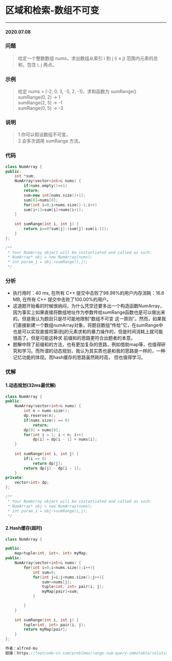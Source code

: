# 区域和检索-数组不可变
***
#### 2020.07.08

### 问题
>给定一个整数数组  nums，求出数组从索引 i 到 j  (i ≤ j) 范围内元素的总和，包含 i,  j 两点。              

### 示例
>给定 nums = [-2, 0, 3, -5, 2, -1]，求和函数为 sumRange()                
sumRange(0, 2) -> 1           
sumRange(2, 5) -> -1                
sumRange(0, 5) -> -3            

### 说明
>1.你可以假设数组不可变。            
2.会多次调用 sumRange 方法。           

### 代码
```c++
class NumArray {
public:
    int *sum;
    NumArray(vector<int>& nums) {
        if(nums.empty()==1)
        return;
        sum=new int[nums.size()+1];
        sum[0]=nums[0];
        for(int i=0;i<nums.size()-1;i++)
        sum[i+1]=sum[i]+nums[i+1];
    }
    
    int sumRange(int i, int j) {
        return i==0?sum[j]:(sum[j]-sum[i-1]);
    }
};

/**
 * Your NumArray object will be instantiated and called as such:
 * NumArray* obj = new NumArray(nums);
 * int param_1 = obj->sumRange(i,j);
 */
```
 
### 分析
  - 执行用时：40 ms, 在所有 C++ 提交中击败了98.98%的用户内存消耗：16.6 MB, 在所有 C++ 提交中击败了100.00%的用户。
  - 这道题开始看的时候很纳闷，为什么凭空还要多出一个构造函数NumArray，因为事实上如果直接将数组地址作为参数传给sumRange函数也是可以做出来的。但是我认为题目只是尽可能地限制“数组不可变
    这一原则”。然而，如果我们直接新建一个数组numArray对象，将题目数组“传给”它，在sumRange中也是可以实现直接将第i到j的元素求和的暴力操作的，但是时间消耗上就可能很高了。但是可能这种求
    前缀和的思路更符合出题者的本意。
  - 题解中除了前缀和的方法，也有更加复杂的思路，例如借助map等，也值得研究和学习。而所谓的动态规划，我认为其实质也是和我的思路是一样的，一种记忆功能的体现。而hash缓存的思路虽然耗时高，
    但也值得学习。
  
### 优解
#### 1.动态规划(32ms最优解)
```c++
class NumArray {
public:
    NumArray(vector<int>& nums) {
        int n = nums.size();
        dp.reserve(n);
        if(nums.size() == 0)
            return;
        dp[0] = nums[0];
        for(int i = 1; i < n; i++)
            dp[i] = dp[i - 1] + nums[i];
    }
    
    int sumRange(int i, int j) {
        if(i == 0)
            return dp[j];
        return dp[j] - dp[i - 1];
    }
private:
    vector<int> dp;
};

/**
 * Your NumArray object will be instantiated and called as such:
 * NumArray* obj = new NumArray(nums);
 * int param_1 = obj->sumRange(i,j);
 */
 ```
 
 #### 2.Hash缓存(超时)
 ```c++
 class NumArray {

 public:
     map<tuple<int, int>, int> myMap;
 public:
     NumArray(vector<int>& nums) {
         for(int i=0;i<nums.size();i++){
             int sum=0;
             for(int j=i;j<nums.size();j++){
                 sum+=nums[j];
                 tuple<int, int> pair(i, j);
                 myMap[pair]=sum;
             }

         }
     }
    
     int sumRange(int i, int j) {
         tuple<int, int> pair(i, j);
         return myMap[pair];
     }
};

作者：alfred-mu
链接：https://leetcode-cn.com/problems/range-sum-query-immutable/solution/c-bao-li-ha-xi-qian-zhui-he-by-alfred-mu/
```
